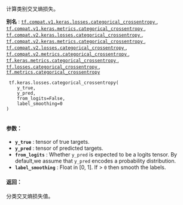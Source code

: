 计算类别交叉熵损失。

**别名** : [ `tf.compat.v1.keras.losses.categorical_crossentropy` ](/api_docs/python/tf/keras/losses/categorical_crossentropy), [ `tf.compat.v1.keras.metrics.categorical_crossentropy` ](/api_docs/python/tf/keras/losses/categorical_crossentropy), [ `tf.compat.v2.keras.losses.categorical_crossentropy` ](/api_docs/python/tf/keras/losses/categorical_crossentropy), [ `tf.compat.v2.keras.metrics.categorical_crossentropy` ](/api_docs/python/tf/keras/losses/categorical_crossentropy), [ `tf.compat.v2.losses.categorical_crossentropy` ](/api_docs/python/tf/keras/losses/categorical_crossentropy), [ `tf.compat.v2.metrics.categorical_crossentropy` ](/api_docs/python/tf/keras/losses/categorical_crossentropy), [ `tf.keras.metrics.categorical_crossentropy` ](/api_docs/python/tf/keras/losses/categorical_crossentropy), [ `tf.losses.categorical_crossentropy` ](/api_docs/python/tf/keras/losses/categorical_crossentropy), [ `tf.metrics.categorical_crossentropy` ](/api_docs/python/tf/keras/losses/categorical_crossentropy)

```
 tf.keras.losses.categorical_crossentropy(
    y_true,
    y_pred,
    from_logits=False,
    label_smoothing=0
)
 
```

#### 参数：
- **`y_true`** : tensor of true targets.
- **`y_pred`** : tensor of predicted targets.
- **`from_logits`** : Whether  `y_pred`  is expected to be a logits tensor. By default,we assume that  `y_pred`  encodes a probability distribution.
- **`label_smoothing`** : Float in [0, 1]. If >  `0`  then smooth the labels.


#### 返回：
分类交叉熵损失值。

